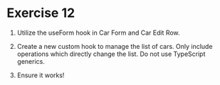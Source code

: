 # Exercise 12

1. Utilize the useForm hook in Car Form and Car Edit Row.

2. Create a new custom hook to manage the list of cars. Only include operations which directly change the list. Do not use TypeScript generics.

3. Ensure it works!
